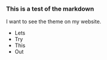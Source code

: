 ### This is a test of the markdown

I want to see the theme on my website.

- Lets
- Try
- This
- Out
